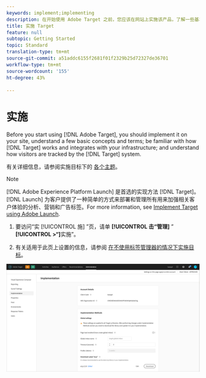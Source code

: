 ```yaml
---
keywords: implement;implementing
description: 在开始使用 Adobe Target 之前，您应该在网站上实施该产品，了解一些基本概念和术语，熟悉 Target 的工作原理以及与基础架构集成的方式，并了解 Target 系统如何跟踪访客。
title: 实施 Target
feature: null
subtopic: Getting Started
topic: Standard
translation-type: tm+mt
source-git-commit: a51addc6155f2681f01f2329b25d72327de36701
workflow-type: tm+mt
source-wordcount: '155'
ht-degree: 43%

---
```



# 实施

Before you start using [!DNL Adobe Target], you should implement it on your site, understand a few basic concepts and terms; be familiar with how [!DNL Target] works and integrates with your infrastructure; and understand how visitors are tracked by the [!DNL Target] system.

有关详细信息，请参阅实施目标下的 [各个主题](/help/c-implementing-target/implementing-target.md)。

>[!NOTE]
>
>[!DNL Adobe Experience Platform Launch] 是首选的实现方法 [!DNL Target]。 [!DNL Launch] 为客户提供了一种简单的方式来部署和管理所有用来加强相关客户体验的分析、营销和广告标签。For more information, see [Implement Target using Adobe Launch](/help/c-implementing-target/c-implementing-target-for-client-side-web/how-to-deployatjs/cmp-implementing-target-using-adobe-launch.md).

1. 要访问“实 [!UICONTROL 施] ”页，请单 **[!UICONTROL 击“管理]** ” **[!UICONTROL >“]**&#x200B;实施”。

1. 有关适用于此页上设置的信息，请参阅 [在不使用标签管理器的情况下实施目标](/help/c-implementing-target/c-implementing-target-for-client-side-web/how-to-deployatjs/implementing-target-without-a-tag-manager.md)。

![实施页](/help/administrating-target/assets/implementation.png)